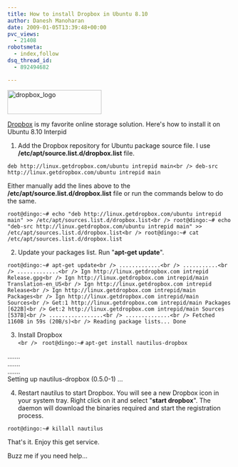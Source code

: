 ```yaml
---
title: How to install Dropbox in Ubuntu 8.10
author: Danesh Manoharan
date: 2009-01-05T13:39:48+00:00
pvc_views:
  - 21408
robotsmeta:
  - index,follow
dsq_thread_id:
  - 892494682

---
```

<img loading="lazy" class="alignnone size-full wp-image-1111" title="dropbox_logo" src="/wp-content/uploads/2009/01/dropbox_logo.png" alt="dropbox_logo" width="211" height="54" />

[Dropbox][1] is my favorite online storage solution. Here's how to install it on Ubuntu 8.10 Interpid

1. Add the Dropbox repository for Ubuntu package source file. I use **/etc/apt/source.list.d/dropbox.list** file.

`deb http://linux.getdropbox.com/ubuntu intrepid main<br />
deb-src http://linux.getdropbox.com/ubuntu intrepid main`

Either manually add the lines above to the **/etc/apt/source.list.d/dropbox.list** file or run the commands below to do the same.

`root@dingo:~# echo "deb http://linux.getdropbox.com/ubuntu intrepid main" >> /etc/apt/sources.list.d/dropbox.list<br />
root@dingo:~# echo "deb-src http://linux.getdropbox.com/ubuntu intrepid main" >> /etc/apt/sources.list.d/dropbox.list<br />
root@dingo:~# cat /etc/apt/sources.list.d/dropbox.list`

2. Update your packages list. Run "**apt-get update**".

`root@dingo:~# apt-get update<br />
.............<br />
...........<br />
.............<br />
Ign http://linux.getdropbox.com intrepid Release.gpg<br />
Ign http://linux.getdropbox.com intrepid/main Translation-en_US<br />
Ign http://linux.getdropbox.com intrepid Release<br />
Ign http://linux.getdropbox.com intrepid/main Packages<br />
Ign http://linux.getdropbox.com intrepid/main Sources<br />
Get:1 http://linux.getdropbox.com intrepid/main Packages [622B]<br />
Get:2 http://linux.getdropbox.com intrepid/main Sources [537B]<br />
.................<br />
..............<br />
Fetched 1160B in 59s (20B/s)<br />
Reading package lists... Done`

3. Install Dropbox  
`<br />
` `root@dingo:~#` `apt-get install nautilus-dropbox`

.......  
.......  
.......  
Setting up nautilus-dropbox (0.5.0-1) ...

4. Restart nautilus to start Dropbox. You will see a new Dropbox icon in your system tray. Right click on it and select "**start dropbox**". The daemon will download the binaries required and start the registration process.

`root@dingo:~# killall nautilus`

That's it. Enjoy this get service.

Buzz me if you need help...

 [1]: http://getdropbox.com